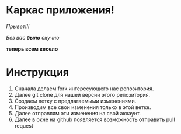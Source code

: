 # Каркас приложения!

_Прывет!!!_

*Без вас __было__ скучно*

__теперь всем весело__

# Инструкция

1. Сначала делаем fork интересующего нас репозитория.
2. Далее git clone  для нашей версии этого репозитория.
3. Создаем ветку с предлагаемыми изменениями.
4. Производим все свои изменения только в этой ветке.
5. Далее отправлям эти изменения на свой аккаунт.
6. Далее в окне на github появляется возможность отправить pull request